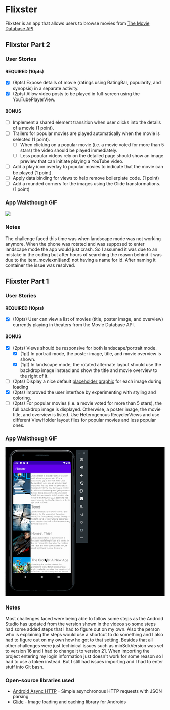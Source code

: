 # Flixster
Flixster is an app that allows users to browse movies from [The Movie Database API](https://developers.themoviedb.org/).

## Flixster Part 2

### User Stories

#### REQUIRED (10pts)

- [x] (8pts) Expose details of movie (ratings using RatingBar, popularity, and synopsis) in a separate activity.
- [x] (2pts) Allow video posts to be played in full-screen using the YouTubePlayerView.

#### BONUS

- [ ] Implement a shared element transition when user clicks into the details of a movie (1 point).
- [ ] Trailers for popular movies are played automatically when the movie is selected (1 point).
  - [ ] When clicking on a popular movie (i.e. a movie voted for more than 5 stars) the video should be played immediately.
  - [ ] Less popular videos rely on the detailed page should show an image preview that can initiate playing a YouTube video.
- [ ] Add a play icon overlay to popular movies to indicate that the movie can be played (1 point).
- [ ] Apply data binding for views to help remove boilerplate code. (1 point)
- [ ] Add a rounded corners for the images using the Glide transformations. (1 point)

### App Walkthough GIF

<img src="Flixster2.gif" width=600><br>

### Notes
The challenge faced this time was when landscape mode was not working anymore. When the phone was rotated and was supposed to enter landscape mode the app would just crash. So I assumed it was due to an mistake in the coding but after hours of searching the reason behind it was due to the item_moviexml(land) not having a name for id. After naming it container the issue was resolved. 

## Flixster Part 1

### User Stories
#### REQUIRED (10pts)
- [x] (10pts) User can view a list of movies (title, poster image, and overview) currently playing in theaters from the Movie Database API.

#### BONUS
- [x] (2pts) Views should be responsive for both landscape/portrait mode.
   - [x] (1pt) In portrait mode, the poster image, title, and movie overview is shown.
   - [x] (1pt) In landscape mode, the rotated alternate layout should use the backdrop image instead and show the title and movie overview to the right of it.

- [ ] (2pts) Display a nice default [placeholder graphic](https://guides.codepath.org/android/Displaying-Images-with-the-Glide-Library#advanced-usage) for each image during loading
- [x] (2pts) Improved the user interface by experimenting with styling and coloring.
- [ ] (2pts) For popular movies (i.e. a movie voted for more than 5 stars), the full backdrop image is displayed. Otherwise, a poster image, the movie title, and overview is listed. Use Heterogenous RecyclerViews and use different ViewHolder layout files for popular movies and less popular ones.

### App Walkthough GIF
<img src="Flixster.gif" title='Video Walkthrough' width=600><br>

### Notes
Most challenges faced were being able to follow some steps as the Android Studio has updated from the version shown in the videos so some steps had some added steps that I had to figure out on my own. Also the person who is explaining the steps would use a shortcut to do something and I also had to figure out on my own how he got to that setting.
Besides that all other challenges were just techinical issues such as minSdkVersion was set to version 16 and I had to change it to version 21. When importing the project entering my login information just doesn't work for some reason so I had to use a token instead. But I still had issues importing and I had to enter stuff into Git bash.

### Open-source libraries used

- [Android Async HTTP](https://github.com/codepath/CPAsyncHttpClient) - Simple asynchronous HTTP requests with JSON parsing
- [Glide](https://github.com/bumptech/glide) - Image loading and caching library for Androids
